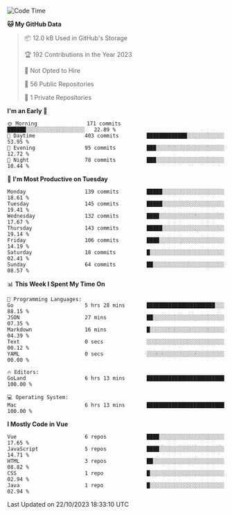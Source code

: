 <!--START_SECTION:waka-->
![Code Time](http://img.shields.io/badge/Code%20Time-905%20hrs%2039%20mins-blue)

**🐱 My GitHub Data** 

> 📦 12.0 kB Used in GitHub's Storage 
 > 
> 🏆 192 Contributions in the Year 2023
 > 
> 🚫 Not Opted to Hire
 > 
> 📜 56 Public Repositories 
 > 
> 🔑 1 Private Repositories 
 > 
**I'm an Early 🐤** 

```text
🌞 Morning                171 commits         ██████░░░░░░░░░░░░░░░░░░░   22.89 % 
🌆 Daytime                403 commits         █████████████░░░░░░░░░░░░   53.95 % 
🌃 Evening                95 commits          ███░░░░░░░░░░░░░░░░░░░░░░   12.72 % 
🌙 Night                  78 commits          ███░░░░░░░░░░░░░░░░░░░░░░   10.44 % 
```
📅 **I'm Most Productive on Tuesday** 

```text
Monday                   139 commits         █████░░░░░░░░░░░░░░░░░░░░   18.61 % 
Tuesday                  145 commits         █████░░░░░░░░░░░░░░░░░░░░   19.41 % 
Wednesday                132 commits         ████░░░░░░░░░░░░░░░░░░░░░   17.67 % 
Thursday                 143 commits         █████░░░░░░░░░░░░░░░░░░░░   19.14 % 
Friday                   106 commits         ████░░░░░░░░░░░░░░░░░░░░░   14.19 % 
Saturday                 18 commits          █░░░░░░░░░░░░░░░░░░░░░░░░   02.41 % 
Sunday                   64 commits          ██░░░░░░░░░░░░░░░░░░░░░░░   08.57 % 
```


📊 **This Week I Spent My Time On** 

```text
💬 Programming Languages: 
Go                       5 hrs 28 mins       ██████████████████████░░░   88.15 % 
JSON                     27 mins             ██░░░░░░░░░░░░░░░░░░░░░░░   07.35 % 
Markdown                 16 mins             █░░░░░░░░░░░░░░░░░░░░░░░░   04.39 % 
Text                     0 secs              ░░░░░░░░░░░░░░░░░░░░░░░░░   00.12 % 
YAML                     0 secs              ░░░░░░░░░░░░░░░░░░░░░░░░░   00.00 % 

🔥 Editors: 
GoLand                   6 hrs 13 mins       █████████████████████████   100.00 % 

💻 Operating System: 
Mac                      6 hrs 13 mins       █████████████████████████   100.00 % 
```

**I Mostly Code in Vue** 

```text
Vue                      6 repos             ████░░░░░░░░░░░░░░░░░░░░░   17.65 % 
JavaScript               5 repos             ████░░░░░░░░░░░░░░░░░░░░░   14.71 % 
HTML                     3 repos             ██░░░░░░░░░░░░░░░░░░░░░░░   08.82 % 
CSS                      1 repo              █░░░░░░░░░░░░░░░░░░░░░░░░   02.94 % 
Java                     1 repo              █░░░░░░░░░░░░░░░░░░░░░░░░   02.94 % 
```




 Last Updated on 22/10/2023 18:33:10 UTC
<!--END_SECTION:waka-->
